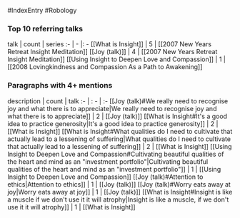 #IndexEntry #Robology

### Top 10 referring talks
talk | count | series
:- | - |: -
[[What is Insight]] | 5 | [[2007 New Years Retreat Insight Meditation]]
[[Joy (talk)]] | 4 | [[2007 New Years Retreat Insight Meditation]]
[[Using Insight to Deepen Love and Compassion]] | 1 | [[2008 Lovingkindness and Compassion As a Path to Awakening]]

### Paragraphs with 4+ mentions
description | count | talk
:- | : - | :-
[[Joy (talk)#We really need to recognise joy and what there is to appreciate\|We really need to recognise joy and what there is to appreciate]] | 2 | [[Joy (talk)]]
[[What is Insight#It's a good idea to practice generosity\|It's a good idea to practice generosity]] | 2 | [[What is Insight]]
[[What is Insight#What qualities do I need to cultivate that actually lead to a lessening of suffering\|What qualities do I need to cultivate that actually lead to a lessening of suffering]] | 2 | [[What is Insight]]
[[Using Insight to Deepen Love and Compassion#Cultivating beautiful qualities of the heart and mind as an "investment portfolio"\|Cultivating beautiful qualities of the heart and mind as an "investment portfolio"]] | 1 | [[Using Insight to Deepen Love and Compassion]]
[[Joy (talk)#Attention to ethics\|Attention to ethics]] | 1 | [[Joy (talk)]]
[[Joy (talk)#Worry eats away at joy\|Worry eats away at joy]] | 1 | [[Joy (talk)]]
[[What is Insight#Insight is like a muscle if we don't use it it will atrophy\|Insight is like a muscle, if we don't use it it will atrophy]] | 1 | [[What is Insight]]

